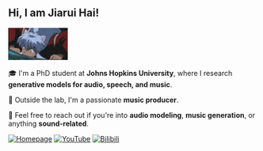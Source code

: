 <h2>Hi, I am Jiarui Hai!</h2>
<img src="犬夜叉.gif" alt="Logo" width="120"/>

🎓 I'm a PhD student at **Johns Hopkins University**, where I research **generative models for audio, speech, and music**.

🎹 Outside the lab, I'm a passionate **music producer**.

💬 Feel free to reach out if you're into **audio modeling**, **music generation**, or anything **sound-related**.

[![Homepage](https://img.shields.io/badge/🎧 Jiarui-Homepage-222?logo=githubpages&logoColor=white&style=flat-square)](https://haidog-yaqub.github.io)
[![YouTube](https://img.shields.io/badge/YouTube-Channel-FF0000?logo=youtube&logoColor=white&style=flat-square)](https://www.youtube.com/@higobeatz)
[![Bilibili](https://img.shields.io/badge/Bilibili-Channel-00A1D6?logo=bilibili&logoColor=white&style=flat-square)](https://space.bilibili.com/182484522)
